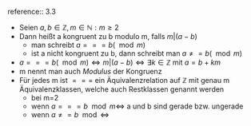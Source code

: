 reference:: 3.3

- Seien $a,b\in\mathbb{Z},m\in\mathbb{N}:m\geq2$
- Dann heißt a kongruent zu b modulo m, falls $m\left|\left(a-b\right)\right.$
	- man schreibt $a===b\left(\mod m\right)$
	- ist a nicht kongruent zu b, dann schreibt man $a\neq=b\left(\mod m\right)$
- $a===b\left(\mod m\right)\Leftrightarrow m\left|\right.\left(a-b\right)\Leftrightarrow\exists k\in\mathbb{Z}$ mit $a=b+km$
- m nennt man auch *Modulus* der Kongruenz
- Für jedes m ist $===$ ein Äquivalenzrelation auf $\mathbb{Z}$ mit genau m Äquivalenzklassen, welche auch Restklassen genannt werden
	- bei m=2
	- wenn $a===b\mod m\Leftrightarrow$ a und b sind gerade bzw. ungerade
	- wenn $a\neq=b\mod\Leftrightarrow$